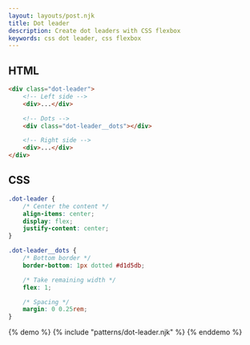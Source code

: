 ```yaml
---
layout: layouts/post.njk
title: Dot leader
description: Create dot leaders with CSS flexbox
keywords: css dot leader, css flexbox
---
```


## HTML

```html
<div class="dot-leader">
    <!-- Left side -->
    <div>...</div>

    <!-- Dots -->
    <div class="dot-leader__dots"></div>

    <!-- Right side -->
    <div>...</div>
</div>
```

## CSS

```css
.dot-leader {
    /* Center the content */
    align-items: center;
    display: flex;
    justify-content: center;
}

.dot-leader__dots {
    /* Bottom border */
    border-bottom: 1px dotted #d1d5db;

    /* Take remaining width */
    flex: 1;

    /* Spacing */
    margin: 0 0.25rem;
}
```

{% demo %}
{% include "patterns/dot-leader.njk" %}
{% enddemo %}
